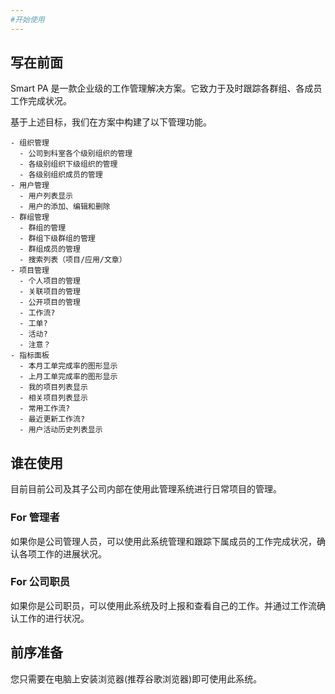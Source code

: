 ```yaml
---
#开始使用
---
```


## 写在前面

Smart PA 是一款企业级的工作管理解决方案。它致力于及时跟踪各群组、各成员工作完成状况。

基于上述目标，我们在方案中构建了以下管理功能。

```text
- 组织管理
  - 公司到科室各个级别组织的管理
  - 各级别组织下级组织的管理
  - 各级别组织成员的管理
- 用户管理
  - 用户列表显示
  - 用户的添加、编辑和删除
- 群组管理
  - 群组的管理
  - 群组下级群组的管理
  - 群组成员的管理
  - 搜索列表（项目/应用/文章）
- 项目管理
  - 个人项目的管理
  - 关联项目的管理
  - 公开项目的管理
  - 工作流?
  - 工单?
  - 活动?
  - 注意？
- 指标面板
  - 本月工单完成率的图形显示
  - 上月工单完成率的图形显示
  - 我的项目列表显示
  - 相关项目列表显示
  - 常用工作流?
  - 最近更新工作流?
  - 用户活动历史列表显示
```

## 谁在使用

目前目前公司及其子公司内部在使用此管理系统进行日常项目的管理。

### For 管理者

如果你是公司管理人员，可以使用此系统管理和跟踪下属成员的工作完成状况，确认各项工作的进展状况。

### For 公司职员

如果你是公司职员，可以使用此系统及时上报和查看自己的工作。并通过工作流确认工作的进行状况。

## 前序准备
您只需要在电脑上安装浏览器(推荐谷歌浏览器)即可使用此系统。


